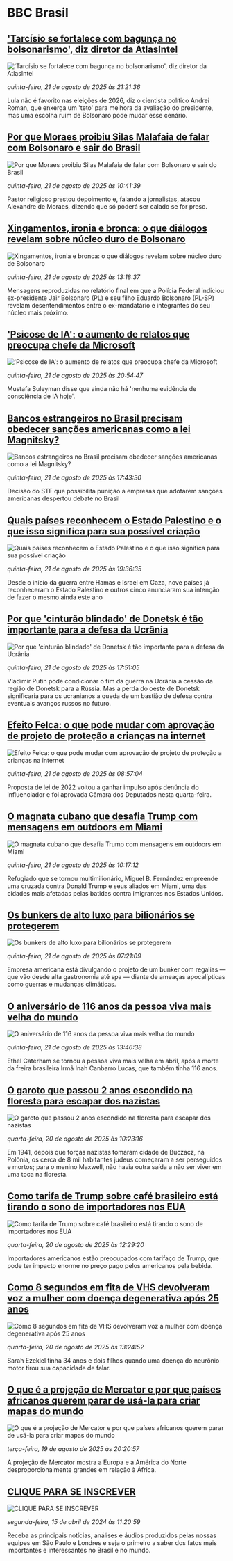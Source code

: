 # BBC Brasil## ['Tarcísio se fortalece com bagunça no bolsonarismo', diz diretor da AtlasIntel](https://www.bbc.com/portuguese/articles/c1kzrglj0dno?at_medium=RSS&at_campaign=rss?at_campaign=githubrss)!['Tarcísio se fortalece com bagunça no bolsonarismo', diz diretor da AtlasIntel](https://ichef.bbci.co.uk/ace/ws/240/cpsprodpb/61f0/live/8c116d80-7eb8-11f0-a5e2-236e16f99597.jpg)_quinta-feira, 21 de agosto de 2025 às 21:21:36_Lula não é favorito nas eleições de 2026, diz o cientista político Andrei Roman, que enxerga um 'teto' para melhora da avaliação do presidente, mas uma escolha ruim de Bolsonaro pode mudar esse cenário.## [Por que Moraes proibiu Silas Malafaia de falar com Bolsonaro e sair do Brasil](https://www.bbc.com/portuguese/articles/cwy0je80ezqo?at_medium=RSS&at_campaign=rss?at_campaign=githubrss)![Por que Moraes proibiu Silas Malafaia de falar com Bolsonaro e sair do Brasil](https://ichef.bbci.co.uk/ace/ws/240/cpsprodpb/9452/live/6b610d70-7e63-11f0-90b7-f1a1efbee763.jpg)_quinta-feira, 21 de agosto de 2025 às 10:41:39_Pastor religioso prestou depoimento e, falando a jornalistas, atacou Alexandre de Moraes, dizendo que só poderá ser calado se for preso.## [Xingamentos, ironia e bronca: o que diálogos revelam sobre núcleo duro de Bolsonaro](https://www.bbc.com/portuguese/articles/c5y2v2k4n6go?at_medium=RSS&at_campaign=rss?at_campaign=githubrss)![Xingamentos, ironia e bronca: o que diálogos revelam sobre núcleo duro de Bolsonaro](https://ichef.bbci.co.uk/ace/ws/240/cpsprodpb/8889/live/49eb6550-7e81-11f0-9e05-3dbec5559644.png)_quinta-feira, 21 de agosto de 2025 às 13:18:37_Mensagens reproduzidas no relatório final em que a Polícia Federal indiciou ex-presidente Jair Bolsonaro (PL) e seu filho Eduardo Bolsonaro (PL-SP) revelam desentendimentos entre o ex-mandatário e integrantes do seu núcleo mais próximo.## ['Psicose de IA': o aumento de relatos que preocupa chefe da Microsoft](https://www.bbc.com/portuguese/articles/c9d049lyw8jo?at_medium=RSS&at_campaign=rss?at_campaign=githubrss)!['Psicose de IA': o aumento de relatos que preocupa chefe da Microsoft](https://ichef.bbci.co.uk/ace/ws/240/cpsprodpb/3cd8/live/925378b0-7e76-11f0-a34f-318be3fb0481.jpg)_quinta-feira, 21 de agosto de 2025 às 20:54:47_Mustafa Suleyman disse que ainda não há 'nenhuma evidência de consciência de IA hoje'.## [Bancos estrangeiros no Brasil precisam obedecer sanções americanas como a lei Magnitsky?](https://www.bbc.com/portuguese/articles/cr5r1r32q4zo?at_medium=RSS&at_campaign=rss?at_campaign=githubrss)![Bancos estrangeiros no Brasil precisam obedecer sanções americanas como a lei Magnitsky?](https://ichef.bbci.co.uk/ace/ws/240/cpsprodpb/11f1/live/42b2d180-7e89-11f0-ab3e-bd52082cd0ae.jpg)_quinta-feira, 21 de agosto de 2025 às 17:43:30_Decisão do STF que possibilita punição a empresas que adotarem sanções americanas despertou debate no Brasil## [Quais países reconhecem o Estado Palestino e o que isso significa para sua possível criação](https://www.bbc.com/portuguese/articles/c5ylw7q7n85o?at_medium=RSS&at_campaign=rss?at_campaign=githubrss)![Quais países reconhecem o Estado Palestino e o que isso significa para sua possível criação](https://ichef.bbci.co.uk/ace/ws/240/cpsprodpb/6f75/live/97c22950-7236-11f0-9d50-7d8683455742.jpg)_quinta-feira, 21 de agosto de 2025 às 19:36:35_Desde o início da guerra entre Hamas e Israel em Gaza, nove países já reconheceram o Estado Palestino e outros cinco anunciaram sua intenção de fazer o mesmo ainda este ano## [Por que 'cinturão blindado' de Donetsk é tão importante para a defesa da Ucrânia](https://www.bbc.com/portuguese/articles/cpv0x2103rgo?at_medium=RSS&at_campaign=rss?at_campaign=githubrss)![Por que 'cinturão blindado' de Donetsk é tão importante para a defesa da Ucrânia](https://ichef.bbci.co.uk/ace/ws/240/cpsprodpb/3fd8/live/e90c2a40-7dd5-11f0-88a2-b9725373e32e.jpg)_quinta-feira, 21 de agosto de 2025 às 17:51:05_Vladimir Putin pode condicionar o fim da guerra na Ucrânia à cessão da região de Donetsk para a Rússia. Mas a perda do oeste de Donetsk significaria para os ucranianos a queda de um bastião de defesa contra eventuais avanços russos no futuro.## [Efeito Felca: o que pode mudar com aprovação de projeto de proteção a crianças na internet](https://www.bbc.com/portuguese/articles/clyje9weq0lo?at_medium=RSS&at_campaign=rss?at_campaign=githubrss)![Efeito Felca: o que pode mudar com aprovação de projeto de proteção a crianças na internet](https://ichef.bbci.co.uk/ace/ws/240/cpsprodpb/10e4/live/38398e70-7c1c-11f0-83cc-c5da98c419b8.jpg)_quinta-feira, 21 de agosto de 2025 às 08:57:04_Proposta de lei de 2022 voltou a ganhar impulso após denúncia do influenciador e foi aprovada Câmara dos Deputados nesta quarta-feira.## [O magnata cubano que desafia Trump com mensagens em outdoors em Miami](https://www.bbc.com/portuguese/articles/c2en4ne1w1ro?at_medium=RSS&at_campaign=rss?at_campaign=githubrss)![O magnata cubano que desafia Trump com mensagens em outdoors em Miami](https://ichef.bbci.co.uk/ace/ws/240/cpsprodpb/a623/live/be170cb0-7c68-11f0-8e97-8b083be043dc.jpg)_quinta-feira, 21 de agosto de 2025 às 10:17:12_Refugiado que se tornou multimilionário, Miguel B. Fernández empreende uma cruzada contra Donald Trump e seus aliados em Miami, uma das cidades mais afetadas pelas batidas contra imigrantes nos Estados Unidos.## [Os bunkers de alto luxo para bilionários se protegerem](https://www.bbc.com/portuguese/articles/cz71yxvdgeyo?at_medium=RSS&at_campaign=rss?at_campaign=githubrss)![Os bunkers de alto luxo para bilionários se protegerem](https://ichef.bbci.co.uk/ace/ws/240/cpsprodpb/1162/live/efa11310-7c64-11f0-83cc-c5da98c419b8.png)_quinta-feira, 21 de agosto de 2025 às 07:21:09_Empresa americana está divulgando o projeto de um bunker com regalias — que vão desde alta gastronomia até spa — diante de ameaças apocalípticas como guerras e mudanças climáticas.## [O aniversário de 116 anos da pessoa viva mais velha do mundo](https://www.bbc.com/portuguese/articles/cr4e1q31d92o?at_medium=RSS&at_campaign=rss?at_campaign=githubrss)![O aniversário de 116 anos da pessoa viva mais velha do mundo](https://ichef.bbci.co.uk/ace/ws/240/cpsprodpb/545d/live/b002ec20-7dcb-11f0-88a2-b9725373e32e.jpg)_quinta-feira, 21 de agosto de 2025 às 13:46:38_Ethel Caterham se tornou a pessoa viva mais velha em abril, após a morte da freira brasileira Irmã Inah Canbarro Lucas, que também tinha 116 anos.## [O garoto que passou 2 anos escondido na floresta para escapar dos nazistas](https://www.bbc.com/portuguese/articles/cj93e403y9yo?at_medium=RSS&at_campaign=rss?at_campaign=githubrss)![O garoto que passou 2 anos escondido na floresta para escapar dos nazistas](https://ichef.bbci.co.uk/ace/ws/240/cpsprodpb/95d1/live/ad26eac0-36fd-11f0-8947-7d6241f9fce9.jpg)_quarta-feira, 20 de agosto de 2025 às 10:23:16_Em 1941, depois que forças nazistas tomaram cidade de Buczacz, na Polônia, os cerca de 8 mil habitantes judeus começaram a ser perseguidos e mortos; para o menino Maxwell, não havia outra saída a não ser viver em uma toca na floresta.## [Como tarifa de Trump sobre café brasileiro está tirando o sono de importadores nos EUA](https://www.bbc.com/portuguese/articles/c5ypjd8x85jo?at_medium=RSS&at_campaign=rss?at_campaign=githubrss)![Como tarifa de Trump sobre café brasileiro está tirando o sono de importadores nos EUA](https://ichef.bbci.co.uk/ace/ws/240/cpsprodpb/ad3c/live/122f4c40-7da9-11f0-a34f-318be3fb0481.jpg)_quarta-feira, 20 de agosto de 2025 às 12:29:20_Importadores americanos estão preocupados com tarifaço de Trump, que pode ter impacto enorme no preço pago pelos americanos pela bebida.## [Como 8 segundos em fita de VHS devolveram voz a mulher com doença degenerativa após 25 anos](https://www.bbc.com/portuguese/articles/cx29gz8pg8qo?at_medium=RSS&at_campaign=rss?at_campaign=githubrss)![Como 8 segundos em fita de VHS devolveram voz a mulher com doença degenerativa após 25 anos](https://ichef.bbci.co.uk/ace/ws/240/cpsprodpb/c946/live/409dcbf0-7d0f-11f0-83cc-c5da98c419b8.jpg)_quarta-feira, 20 de agosto de 2025 às 13:24:52_Sarah Ezekiel tinha 34 anos e dois filhos quando uma doença do neurônio motor tirou sua capacidade de falar.## [O que é a projeção de Mercator e por que países africanos querem parar de usá-la para criar mapas do mundo ](https://www.bbc.com/portuguese/articles/cy4dwjgpwkjo?at_medium=RSS&at_campaign=rss?at_campaign=githubrss)![O que é a projeção de Mercator e por que países africanos querem parar de usá-la para criar mapas do mundo ](https://ichef.bbci.co.uk/ace/ws/240/cpsprodpb/a70d/live/d3a2b9c0-7d09-11f0-ab3e-bd52082cd0ae.png)_terça-feira, 19 de agosto de 2025 às 20:20:57_A projeção de Mercator mostra a Europa e a América do Norte desproporcionalmente grandes em relação à África.## [CLIQUE PARA SE INSCREVER](https://bbc.in/3UkB2wH?at_medium=RSS&at_campaign=rss?at_campaign=githubrss)![CLIQUE PARA SE INSCREVER](https://ichef.bbci.co.uk/ace/standard/240/cpsprodpb/45da/live/56e64420-2264-11ef-80aa-699d54c46324.png)_segunda-feira, 15 de abril de 2024 às 11:20:59_Receba as principais notícias, análises e áudios produzidos pelas nossas equipes em São Paulo e Londres e seja o primeiro a saber dos fatos mais importantes e interessantes no Brasil e no mundo.